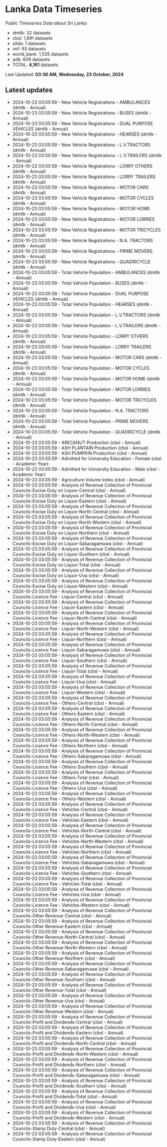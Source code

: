 # Lanka Data Timeseries
*Public Timeseries Data about Sri Lanka*

* dmtlk: 32 datasets
* cbsl: 1,891 datasets
* sltda: 1 datasets
* imf: 93 datasets
* world_bank: 1,535 datasets
* adb: 609 datasets
* TOTAL: **4,161** datasets

Last Updated: **03:36 AM, Wednesday, 23 October, 2024**

## Latest updates

* 2024-10-23 03:05:59 - New Vehicle Registrations - AMBULANCES (dmtlk - Annual)
* 2024-10-23 03:05:59 - New Vehicle Registrations - BUSES (dmtlk - Annual)
* 2024-10-23 03:05:59 - New Vehicle Registrations - DUAL PURPOSE VEHICLES (dmtlk - Annual)
* 2024-10-23 03:05:59 - New Vehicle Registrations - HEARSES (dmtlk - Annual)
* 2024-10-23 03:05:59 - New Vehicle Registrations - L.V.TRACTORS (dmtlk - Annual)
* 2024-10-23 03:05:59 - New Vehicle Registrations - L.V.TRAILERS (dmtlk - Annual)
* 2024-10-23 03:05:59 - New Vehicle Registrations - LORRY OTHERS (dmtlk - Annual)
* 2024-10-23 03:05:59 - New Vehicle Registrations - LORRY TRAILERS (dmtlk - Annual)
* 2024-10-23 03:05:59 - New Vehicle Registrations - MOTOR CARS (dmtlk - Annual)
* 2024-10-23 03:05:59 - New Vehicle Registrations - MOTOR CYCLES (dmtlk - Annual)
* 2024-10-23 03:05:59 - New Vehicle Registrations - MOTOR HOME (dmtlk - Annual)
* 2024-10-23 03:05:59 - New Vehicle Registrations - MOTOR LORRIES (dmtlk - Annual)
* 2024-10-23 03:05:59 - New Vehicle Registrations - MOTOR TRICYCLES (dmtlk - Annual)
* 2024-10-23 03:05:59 - New Vehicle Registrations - N.A. TRACTORS (dmtlk - Annual)
* 2024-10-23 03:05:59 - New Vehicle Registrations - PRIME MOVERS (dmtlk - Annual)
* 2024-10-23 03:05:59 - New Vehicle Registrations - QUADRICYCLE (dmtlk - Annual)
* 2024-10-23 03:05:59 - Total Vehicle Population - AMBULANCES (dmtlk - Annual)
* 2024-10-23 03:05:59 - Total Vehicle Population - BUSES (dmtlk - Annual)
* 2024-10-23 03:05:59 - Total Vehicle Population - DUAL PURPOSE VEHICLES (dmtlk - Annual)
* 2024-10-23 03:05:59 - Total Vehicle Population - HEARSES (dmtlk - Annual)
* 2024-10-23 03:05:59 - Total Vehicle Population - L.V.TRACTORS (dmtlk - Annual)
* 2024-10-23 03:05:59 - Total Vehicle Population - L.V.TRAILERS (dmtlk - Annual)
* 2024-10-23 03:05:59 - Total Vehicle Population - LORRY OTHERS (dmtlk - Annual)
* 2024-10-23 03:05:59 - Total Vehicle Population - LORRY TRAILERS (dmtlk - Annual)
* 2024-10-23 03:05:59 - Total Vehicle Population - MOTOR CARS (dmtlk - Annual)
* 2024-10-23 03:05:59 - Total Vehicle Population - MOTOR CYCLES (dmtlk - Annual)
* 2024-10-23 03:05:59 - Total Vehicle Population - MOTOR HOME (dmtlk - Annual)
* 2024-10-23 03:05:59 - Total Vehicle Population - MOTOR LORRIES (dmtlk - Annual)
* 2024-10-23 03:05:59 - Total Vehicle Population - MOTOR TRICYCLES (dmtlk - Annual)
* 2024-10-23 03:05:59 - Total Vehicle Population - N.A. TRACTORS (dmtlk - Annual)
* 2024-10-23 03:05:59 - Total Vehicle Population - PRIME MOVERS (dmtlk - Annual)
* 2024-10-23 03:05:59 - Total Vehicle Population - QUADRICYCLE (dmtlk - Annual)
* 2024-10-23 03:05:59 - ARECANUT Production (cbsl - Annual)
* 2024-10-23 03:05:59 - ASH PLANTAIN Production (cbsl - Annual)
* 2024-10-23 03:05:59 - ASH PUMPKIN Production (cbsl - Annual)
* 2024-10-23 03:05:59 - Admitted for University Education - Female (cbsl - Academic Year)
* 2024-10-23 03:05:59 - Admitted for University Education - Male (cbsl - Academic Year)
* 2024-10-23 03:05:59 - Agriculture Volume Index (cbsl - Annual)
* 2024-10-23 03:05:59 - Analysis of Revenue Collection of Provincial Councils-Excise Duty on Liquor-Central (cbsl - Annual)
* 2024-10-23 03:05:59 - Analysis of Revenue Collection of Provincial Councils-Excise Duty on Liquor-Eastern (cbsl - Annual)
* 2024-10-23 03:05:59 - Analysis of Revenue Collection of Provincial Councils-Excise Duty on Liquor-North-Central (cbsl - Annual)
* 2024-10-23 03:05:59 - Analysis of Revenue Collection of Provincial Councils-Excise Duty on Liquor-North-Western (cbsl - Annual)
* 2024-10-23 03:05:59 - Analysis of Revenue Collection of Provincial Councils-Excise Duty on Liquor-Northern (cbsl - Annual)
* 2024-10-23 03:05:59 - Analysis of Revenue Collection of Provincial Councils-Excise Duty on Liquor-Sabaragamuwa (cbsl - Annual)
* 2024-10-23 03:05:59 - Analysis of Revenue Collection of Provincial Councils-Excise Duty on Liquor-Southern (cbsl - Annual)
* 2024-10-23 03:05:59 - Analysis of Revenue Collection of Provincial Councils-Excise Duty on Liquor-Total (cbsl - Annual)
* 2024-10-23 03:05:59 - Analysis of Revenue Collection of Provincial Councils-Excise Duty on Liquor-Uva (cbsl - Annual)
* 2024-10-23 03:05:59 - Analysis of Revenue Collection of Provincial Councils-Excise Duty on Liquor-Western (cbsl - Annual)
* 2024-10-23 03:05:59 - Analysis of Revenue Collection of Provincial Councils-Licence Fee - Liquor-Central (cbsl - Annual)
* 2024-10-23 03:05:59 - Analysis of Revenue Collection of Provincial Councils-Licence Fee - Liquor-Eastern (cbsl - Annual)
* 2024-10-23 03:05:59 - Analysis of Revenue Collection of Provincial Councils-Licence Fee - Liquor-North-Central (cbsl - Annual)
* 2024-10-23 03:05:59 - Analysis of Revenue Collection of Provincial Councils-Licence Fee - Liquor-North-Western (cbsl - Annual)
* 2024-10-23 03:05:59 - Analysis of Revenue Collection of Provincial Councils-Licence Fee - Liquor-Northern (cbsl - Annual)
* 2024-10-23 03:05:59 - Analysis of Revenue Collection of Provincial Councils-Licence Fee - Liquor-Sabaragamuwa (cbsl - Annual)
* 2024-10-23 03:05:59 - Analysis of Revenue Collection of Provincial Councils-Licence Fee - Liquor-Southern (cbsl - Annual)
* 2024-10-23 03:05:59 - Analysis of Revenue Collection of Provincial Councils-Licence Fee - Liquor-Total (cbsl - Annual)
* 2024-10-23 03:05:59 - Analysis of Revenue Collection of Provincial Councils-Licence Fee - Liquor-Uva (cbsl - Annual)
* 2024-10-23 03:05:59 - Analysis of Revenue Collection of Provincial Councils-Licence Fee - Liquor-Western (cbsl - Annual)
* 2024-10-23 03:05:59 - Analysis of Revenue Collection of Provincial Councils-Licence Fee - Others-Central (cbsl - Annual)
* 2024-10-23 03:05:59 - Analysis of Revenue Collection of Provincial Councils-Licence Fee - Others-Eastern (cbsl - Annual)
* 2024-10-23 03:05:59 - Analysis of Revenue Collection of Provincial Councils-Licence Fee - Others-North-Central (cbsl - Annual)
* 2024-10-23 03:05:59 - Analysis of Revenue Collection of Provincial Councils-Licence Fee - Others-North-Western (cbsl - Annual)
* 2024-10-23 03:05:59 - Analysis of Revenue Collection of Provincial Councils-Licence Fee - Others-Northern (cbsl - Annual)
* 2024-10-23 03:05:59 - Analysis of Revenue Collection of Provincial Councils-Licence Fee - Others-Sabaragamuwa (cbsl - Annual)
* 2024-10-23 03:05:59 - Analysis of Revenue Collection of Provincial Councils-Licence Fee - Others-Southern (cbsl - Annual)
* 2024-10-23 03:05:59 - Analysis of Revenue Collection of Provincial Councils-Licence Fee - Others-Total (cbsl - Annual)
* 2024-10-23 03:05:59 - Analysis of Revenue Collection of Provincial Councils-Licence Fee - Others-Uva (cbsl - Annual)
* 2024-10-23 03:05:59 - Analysis of Revenue Collection of Provincial Councils-Licence Fee - Others-Western (cbsl - Annual)
* 2024-10-23 03:05:59 - Analysis of Revenue Collection of Provincial Councils-Licence Fee - Vehicles-Central (cbsl - Annual)
* 2024-10-23 03:05:59 - Analysis of Revenue Collection of Provincial Councils-Licence Fee - Vehicles-Eastern (cbsl - Annual)
* 2024-10-23 03:05:59 - Analysis of Revenue Collection of Provincial Councils-Licence Fee - Vehicles-North-Central (cbsl - Annual)
* 2024-10-23 03:05:59 - Analysis of Revenue Collection of Provincial Councils-Licence Fee - Vehicles-North-Western (cbsl - Annual)
* 2024-10-23 03:05:59 - Analysis of Revenue Collection of Provincial Councils-Licence Fee - Vehicles-Northern (cbsl - Annual)
* 2024-10-23 03:05:59 - Analysis of Revenue Collection of Provincial Councils-Licence Fee - Vehicles-Sabaragamuwa (cbsl - Annual)
* 2024-10-23 03:05:59 - Analysis of Revenue Collection of Provincial Councils-Licence Fee - Vehicles-Southern (cbsl - Annual)
* 2024-10-23 03:05:59 - Analysis of Revenue Collection of Provincial Councils-Licence Fee - Vehicles-Total (cbsl - Annual)
* 2024-10-23 03:05:59 - Analysis of Revenue Collection of Provincial Councils-Licence Fee - Vehicles-Uva (cbsl - Annual)
* 2024-10-23 03:05:59 - Analysis of Revenue Collection of Provincial Councils-Licence Fee - Vehicles-Western (cbsl - Annual)
* 2024-10-23 03:05:59 - Analysis of Revenue Collection of Provincial Councils-Other Revenue-Central (cbsl - Annual)
* 2024-10-23 03:05:59 - Analysis of Revenue Collection of Provincial Councils-Other Revenue-Eastern (cbsl - Annual)
* 2024-10-23 03:05:59 - Analysis of Revenue Collection of Provincial Councils-Other Revenue-North-Central (cbsl - Annual)
* 2024-10-23 03:05:59 - Analysis of Revenue Collection of Provincial Councils-Other Revenue-North-Western (cbsl - Annual)
* 2024-10-23 03:05:59 - Analysis of Revenue Collection of Provincial Councils-Other Revenue-Northern (cbsl - Annual)
* 2024-10-23 03:05:59 - Analysis of Revenue Collection of Provincial Councils-Other Revenue-Sabaragamuwa (cbsl - Annual)
* 2024-10-23 03:05:59 - Analysis of Revenue Collection of Provincial Councils-Other Revenue-Southern (cbsl - Annual)
* 2024-10-23 03:05:59 - Analysis of Revenue Collection of Provincial Councils-Other Revenue-Total (cbsl - Annual)
* 2024-10-23 03:05:59 - Analysis of Revenue Collection of Provincial Councils-Other Revenue-Uva (cbsl - Annual)
* 2024-10-23 03:05:59 - Analysis of Revenue Collection of Provincial Councils-Other Revenue-Western (cbsl - Annual)
* 2024-10-23 03:05:59 - Analysis of Revenue Collection of Provincial Councils-Profit and Dividends-Central (cbsl - Annual)
* 2024-10-23 03:05:59 - Analysis of Revenue Collection of Provincial Councils-Profit and Dividends-Eastern (cbsl - Annual)
* 2024-10-23 03:05:59 - Analysis of Revenue Collection of Provincial Councils-Profit and Dividends-North-Central (cbsl - Annual)
* 2024-10-23 03:05:59 - Analysis of Revenue Collection of Provincial Councils-Profit and Dividends-North-Western (cbsl - Annual)
* 2024-10-23 03:05:59 - Analysis of Revenue Collection of Provincial Councils-Profit and Dividends-Northern (cbsl - Annual)
* 2024-10-23 03:05:59 - Analysis of Revenue Collection of Provincial Councils-Profit and Dividends-Sabaragamuwa (cbsl - Annual)
* 2024-10-23 03:05:59 - Analysis of Revenue Collection of Provincial Councils-Profit and Dividends-Southern (cbsl - Annual)
* 2024-10-23 03:05:59 - Analysis of Revenue Collection of Provincial Councils-Profit and Dividends-Total (cbsl - Annual)
* 2024-10-23 03:05:59 - Analysis of Revenue Collection of Provincial Councils-Profit and Dividends-Uva (cbsl - Annual)
* 2024-10-23 03:05:59 - Analysis of Revenue Collection of Provincial Councils-Profit and Dividends-Western (cbsl - Annual)
* 2024-10-23 03:05:59 - Analysis of Revenue Collection of Provincial Councils-Stamp Duty-Central (cbsl - Annual)
* 2024-10-23 03:05:59 - Analysis of Revenue Collection of Provincial Councils-Stamp Duty-Eastern (cbsl - Annual)